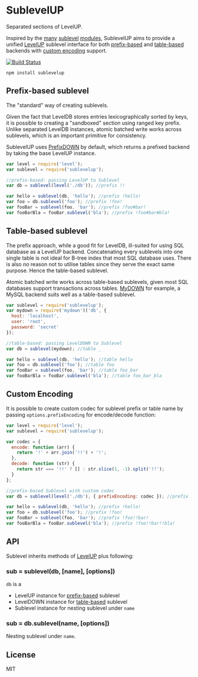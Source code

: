 # SublevelUP

Separated sections of LevelUP.

Inspired by the 
[many](https://github.com/dominictarr/level-sublevel) [sublevel](https://github.com/mafintosh/subleveldown) [modules](https://github.com/stagas/sublevel), 
SublevelUP aims to provide a unified [LevelUP](https://github.com/Level/levelup) sublevel interface for both 
[prefix-based](#prefix-based-sublevel) and 
[table-based](#table-based-sublevel) 
backends with [custom encoding](#custom-encoding) support.

[![Build Status](https://travis-ci.org/cshum/sublevelup.svg)](https://travis-ci.org/cshum/sublevelup)


```
npm install sublevelup
```

## Prefix-based sublevel

The "standard" way of creating sublevels.

Given the fact that LevelDB stores entries lexicographically sorted by keys,
it is possible to creating a "sandboxed" section using ranged key prefix.
Unlike separated LevelDB instances, atomic batched write works across sublevels, which is an important primitive for consistency.

SublevelUP uses [PrefixDOWN](https://github.com/cshum/prefixdown/) by default, which returns a prefixed backend by taking the base LevelUP instance. 

```js
var level = require('level');
var sublevel = require('sublevelup');

//prefix-based: passing LevelUP to Sublevel
var db = sublevel(level('./db')); //prefix !!

var hello = sublevel(db, 'hello'); //prefix !hello!
var foo = db.sublevel('foo'); //prefix !foo!
var fooBar = sublevel(foo, 'bar'); //prefix !foo#bar!
var fooBarBla = fooBar.sublevel('bla'); //prefix !foo#bar#bla!

```

## Table-based sublevel

The prefix approach, while a good fit for LevelDB, ill-suited for using SQL database as a LevelUP backend.
Concatenating every sublevels into one single table is not ideal for B-tree index that most SQL database uses.
There is also no reason not to utilise tables since they serve the exact same purpose. Hence the table-based sublevel.

Atomic batched write works across table-based sublevels, given most SQL databases support transactions across tables. 
[MyDOWN](https://github.com/cshum/mydown) for example, a MySQL backend suits well as a table-based sublevel.

```js
var sublevel = require('sublevelup');
var mydown = require('mydown')('db', {
  host: 'localhost',
  user: 'root',
  password: 'secret'
});

//table-based: passing LevelDOWN to Sublevel
var db = sublevel(mydown); //table _

var hello = sublevel(db, 'hello'); //table hello
var foo = db.sublevel('foo'); //table foo
var fooBar = sublevel(foo, 'bar'); //table foo_bar
var fooBarBla = fooBar.sublevel('bla'); //table foo_bar_bla

```

## Custom Encoding

It is possible to create custom codec for sublevel prefix or table name by passing `options.prefixEncoding` for encode/decode function:

```js
var level = require('level');
var sublevel = require('sublevelup');

var codec = {
  encode: function (arr) {
    return '!' + arr.join('!!') + '!';
  },
  decode: function (str) {
    return str === '!!' ? [] : str.slice(1, -1).split('!!');
  }
};

//prefix-based Sublevel with custom codec
var db = sublevel(level('./db'), { prefixEncoding: codec }); //prefix !!

var hello = sublevel(db, 'hello'); //prefix !hello!
var foo = db.sublevel('foo'); //prefix !foo!
var fooBar = sublevel(foo, 'bar'); //prefix !foo!!bar!
var fooBarBla = fooBar.sublevel('bla'); //prefix !foo!!bar!!bla!

```

## API

Sublevel inherits methods of [LevelUP](https://github.com/Level/levelup#api) plus following:

### sub = sublevel(db, [name], [options])

`db` is a 

* LevelUP instance for [prefix-based](#prefix-based-sublevel) sublevel
* LevelDOWN instance for [table-based](#table-based-sublevel) sublevel
* Sublevel instance for nesting sublevel under `name`

### sub = db.sublevel(name, [options])

Nesting sublevel under `name`.

## License

MIT
